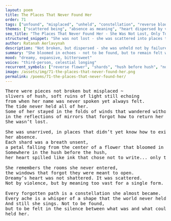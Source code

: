 ```yaml
---
layout: poem
title: The Places That Never Found Her
order: 71
tags: ["unfound", "misplaced", "unheld", "constellation", "reverse bloom"]
themes: ["scattered being", "absence as meaning", "heart dispersed by vastness"]
seo_title: "The Places That Never Found Her - She Was Not Lost, Only Too Vast to Be Held By Any One Horizon"
structured_snippet: "She was not lost - she was scattered into places too narrow to hold her essence."
author: Ratanah Aerlavynah
description: "Not broken, but dispersed - she was unheld not by failure, but by vastness too sacred to define."
summary: "She bloomed in echoes - not to be found, but to remain felt where the world had no map."
mood: "dreamy, expansive, bittersweet"
voice: "third-person, celestial longing"
recurrent_symbols: ["reverse flower", "shards", "hush before hush", "non-returned image", "echoed name"]
image: /assets/img/71-the-places-that-never-found-her.png
permalink: /poems/71-the-places-that-never-found-her/
---
```


<pre>
There were pieces not broken but misplaced ~ 
slivers of hush, soft ruins of light still echoing 
from when her name was never spoken yet always felt.
The tide never held all of her. 
Some of her stayed in the folds of winds that wandered without sky, 
in the reflections of mirrors that forgot how to return her image.
She wasn’t lost. 

She was unarrived, in places that didn’t yet know how to exist without 
her absence.
Each shard was a breath unsent, 
a petal falling from the center of a flower that bloomed in reverse.
Somewhere in the hush before the hush, 
her heart spilled like ink that chose not to write... only to feel.

She remembers the rooms she never entered, 
the windows that forgot they were meant to open.
Dreamy’s heart was not shattered. It was scattered. 
Not by violence, but by meaning too vast for a single form.

Every forgotten path is a constellation she almost became. 
Every ache is a whisper of a shape that the world never held wide enough to receive.
And still she sings. Not to be found, 
but to be felt in the silence between what was and what could have
held her.
</pre>
